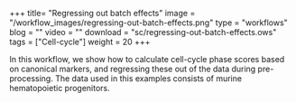 +++
title= "Regressing out batch effects"
image =  "/workflow_images/regressing-out-batch-effects.png"
type = "workflows"
blog =  ""
video = ""
download = "sc/regressing-out-batch-effects.ows"
tags = ["Cell-cycle"]
weight = 20
+++

In this workflow, we show how to calculate cell-cycle phase scores based on canonical markers, and regressing these out of the data during pre-processing. The data used in this examples consists of murine hematopoietic progenitors.
